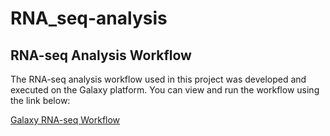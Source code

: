 # RNA_seq-analysis
## RNA-seq Analysis Workflow

The RNA-seq analysis workflow used in this project was developed and executed on the Galaxy platform. You can view and run the workflow using the link below:

[Galaxy RNA-seq Workflow](https://usegalaxy.org/published/workflow?id=b0e19e7315b64c87)
